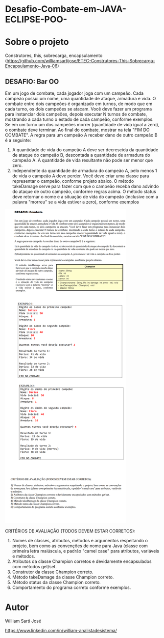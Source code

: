 # Desafio-Combate-em-JAVA-ECLIPSE-POO-

# Sobre o projeto

 Construtores, this, sobrecarga, encapsulamento
(https://github.com/williamsartijose/ETEC-Construtores-This-Sobrecarga-Encapsulamento-Java-06)


## DESAFIO: Bar OO

Em um jogo de combate, cada jogador joga com um campeão. Cada campeão possui um nome, uma 
quantidade de ataque, armadura e vida. O combate entre dois campeões é organizado em turnos, de modo 
que em cada turno, os dois campeões se atacam. Você deve fazer um programa para instanciar dois 
campeões, depois executar N turnos de combate, mostrando a cada turno o estado de cada campeão, 
conforme exemplos. Se em um turno um dos campeões morrer (quantidade de vida igual a zero), o 
combate deve terminar. Ao final do combate, mostrar na tela "FIM DO COMBATE". 
A regra para um campeão A receber dano de outro campeão B é a seguinte: 
1) A quantidade de vida do campeão A deve ser decrescida da quantidade de ataque do campeão B, descontada a 
quantidade de armadura do campeão A. A quantidade de vida resultante não pode ser menor que zero. 
2) Independente da quantidade de armadura do campeão A, pelo menos 1 de vida o campeão A deve perder. 
Você deve criar uma classe para representar o campeão, conforme projeto abaixo. 
O método takeDamage serve para 
fazer com que o campeão receba dano 
advindo do ataque de outro campeão, 
conforme regras acima. 
O método status deve retornar o nome 
e a situação de vida do campeão 
(inclusive com a palavra "morreu" se 
a vida estiver a zero), conforme 
exemplos

![Web 2](https://github.com/williamsartijose/Desafio-Combate-em-JAVA-ECLIPSE-POO-/blob/main/1.png)



CRITÉRIOS DE AVALIAÇÃO (TODOS DEVEM ESTAR CORRETOS): 
1) Nomes de classes, atributos, métodos e argumentos respeitando o projeto, bem como as convenções 
de nome para Java (classe com primeira letra maiúscula, e padrão "camel case" para atributos, variáveis 
e métodos. 
2) Atributos da classe Champion corretos e devidamente encapsulados com métodos get/set. 
3) Construtor da classe Champion correto. 
4) Método takeDamage da classe Champion correto. 
5) Método status da classe Champion correto. 
6) Comportamento do programa correto conforme exemplos.

# Autor

William Sarti José

https://www.linkedin.com/in/william-analistadesistema/
